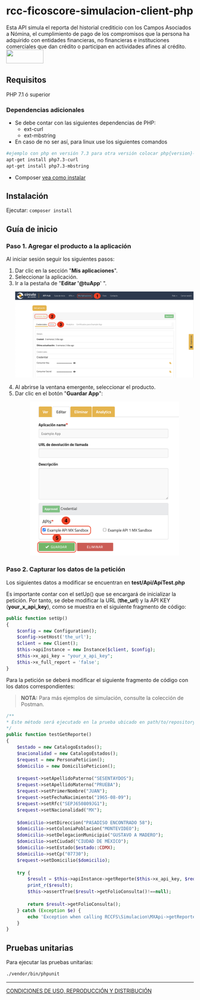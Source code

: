# rcc-ficoscore-simulacion-client-php

Esta API simula el reporta del historial crediticio con los Campos Asociados a Nómina, el cumplimiento de pago de los compromisos que la persona ha adquirido con entidades financieras, no financieras e instituciones comerciales que dan crédito o participan en actividades afines al crédito. <br/><img src='https://www.circulodecredito.com.mx/assets/img/logocirculo.png' height='37' width='100'/><br/>

## Requisitos

PHP 7.1 ó superior

### Dependencias adicionales
- Se debe contar con las siguientes dependencias de PHP:
    - ext-curl
    - ext-mbstring
- En caso de no ser así, para linux use los siguientes comandos

```sh
#ejemplo con php en versión 7.3 para otra versión colocar php{version}-curl
apt-get install php7.3-curl
apt-get install php7.3-mbstring
```

- Composer [vea como instalar][1]

## Instalación

Ejecutar: `composer install`

## Guía de inicio

### Paso 1. Agregar el producto a la aplicación

Al iniciar sesión seguir los siguientes pasos:

 1. Dar clic en la sección "**Mis aplicaciones**".
 2. Seleccionar la aplicación.
 3. Ir a la pestaña de "**Editar '@tuApp**' ".
    <p align="center">
      <img src="https://github.com/APIHub-CdC/imagenes-cdc/blob/master/edit_applications.jpg" width="900">
    </p>
 4. Al abrirse la ventana emergente, seleccionar el producto.
 5. Dar clic en el botón "**Guardar App**":
    <p align="center">
      <img src="https://github.com/APIHub-CdC/imagenes-cdc/blob/master/selected_product.jpg" width="400">
    </p>

### Paso 2. Capturar los datos de la petición

Los siguientes datos a modificar se encuentran en **test/Api/ApiTest.php**

Es importante contar con el setUp() que se encargará de inicializar la petición. Por tanto, se debe modificar la URL (**the_url**) y la API KEY (**your_x_api_key**), como se muestra en el siguiente fragmento de código:

```php
public function setUp()
{
    $config = new Configuration();
    $config->setHost('the_url');
    $client = new Client();
    $this->apiInstance = new Instance($client, $config);
    $this->x_api_key = "your_x_api_key";
    $this->x_full_report = 'false';
}
```

Para la petición se deberá modificar el siguiente fragmento de código con los datos correspondientes:

> **NOTA:** Para más ejemplos de simulación, consulte la colección de Postman.

```php
/**
* Este método será ejecutado en la prueba ubicado en path/to/repository/test/Api/ApiTest.php
*/
public function testGetReporte()
{
    $estado = new CatalogoEstados();
    $nacionalidad = new CatalogoEstados();
    $request = new PersonaPeticion();
    $domicilio = new DomicilioPeticion();        

    $request->setApellidoPaterno("SESENTAYDOS");
    $request->setApellidoMaterno("PRUEBA");
    $request->setPrimerNombre("JUAN");
    $request->setFechaNacimiento("1965-08-09");
    $request->setRfc("SEPJ650809JG1");
    $request->setNacionalidad("MX");

    $domicilio->setDireccion("PASADISO ENCONTRADO 58");
    $domicilio->setColoniaPoblacion("MONTEVIDEO");
    $domicilio->setDelegacionMunicipio("GUSTAVO A MADERO");
    $domicilio->setCiudad("CIUDAD DE MÉXICO");
    $domicilio->setEstado($estado::CDMX);
    $domicilio->setCp("07730");
    $request->setDomicilio($domicilio);

    try {
        $result = $this->apiInstance->getReporte($this->x_api_key, $request, $this->x_full_report);
        print_r($result);
        $this->assertTrue($result->getFolioConsulta()!==null);

        return $result->getFolioConsulta();
    } catch (Exception $e) {
        echo 'Exception when calling RCCFS\Simulacion\MXApi->getReporte: ', $e->getMessage(), PHP_EOL;
    }
}
```

## Pruebas unitarias

Para ejecutar las pruebas unitarias:

```sh
./vendor/bin/phpunit
```

---
[CONDICIONES DE USO, REPRODUCCIÓN Y DISTRIBUCIÓN](https://github.com/APIHub-CdC/licencias-cdc)

[1]: https://getcomposer.org/doc/00-intro.md#installation-linux-unix-macos
